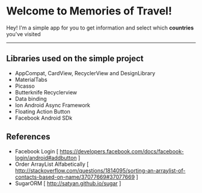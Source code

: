 Welcome to Memories of Travel!
===================


Hey! I'm a simple app for you to get information and select which **countries** you've visited

----------

Libraries used on the simple project
------------------------------------
* AppCompat, CardView, RecyclerView and DesignLibrary
* MaterialTabs
* Picasso
* Butterknife Recyclerview
* Data binding
* Ion Android Async Framework
* Floating Action Button
* Facebook Android SDk

References
-------------

* Facebook Login [ https://developers.facebook.com/docs/facebook-login/android#addbutton ]
* Order ArrayList Alfabetically  [ http://stackoverflow.com/questions/1814095/sorting-an-arraylist-of-contacts-based-on-name/37077669#37077669 ]
*  SugarORM [ http://satyan.github.io/sugar ]


